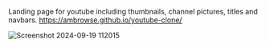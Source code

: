 Landing page for youtube including thumbnails, channel pictures, titles and navbars.
https://ambrowse.github.io/youtube-clone/

![Screenshot 2024-09-19 112015](https://github.com/user-attachments/assets/b3c5c7c6-f4aa-4d6c-8f31-aaef381657b9)
